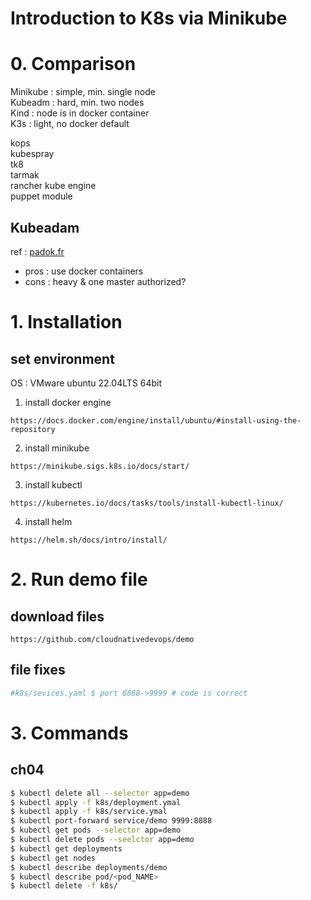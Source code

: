 Introduction to K8s via Minikube
===

# 0. Comparison

Minikube : simple, min. single node  
Kubeadm : hard, min. two nodes  
Kind : node is in docker container  
K3s : light, no docker default

kops  
kubespray  
tk8  
tarmak  
rancher kube engine  
puppet module  

## Kubeadam
ref : [padok.fr](https://www.padok.fr/en/blog/minikube-kubeadm-kind-k3s "https://www.padok.fr/en/blog/minikube-kubeadm-kind-k3s")  
* pros : use docker containers
* cons : heavy & one master authorized?

# 1. Installation
## set environment
OS : VMware ubuntu 22.04LTS 64bit
1. install docker engine  
```
https://docs.docker.com/engine/install/ubuntu/#install-using-the-repository
```
2. install minikube  
```
https://minikube.sigs.k8s.io/docs/start/
```
3. install kubectl  
```
https://kubernetes.io/docs/tasks/tools/install-kubectl-linux/
```
4. install helm
```
https://helm.sh/docs/intro/install/
```

# 2. Run demo file
## download files
```
https://github.com/cloudnativedevops/demo
```

## file fixes
```bash
#k8s/sevices.yaml $ port 8888->9999 # code is correct
```

# 3. Commands
## ch04
```bash
$ kubectl delete all --selector app=demo
$ kubectl apply -f k8s/deployment.ymal
$ kubectl apply -f k8s/service.ymal
$ kubectl port-forward service/demo 9999:8888
$ kubectl get pods --selector app=demo
$ kubectl delete pods --seelctor app=demo
$ kubectl get deployments
$ kubectl get nodes
$ kubectl describe deployments/demo
$ kubectl describe pod/<pod_NAME>
$ kubectl delete -f k8s/
```